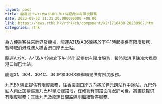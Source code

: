 ```yaml
---
layout: post
title: 龍運巴士A31及A36線下午1時起提供有限度服務
date: 2023-09-02 11:31:20.000000000 +08:00
link: https://news.rthk.hk/rthk/ch/component/k2/1716430-20230902.htm
categories: rthk
---
```


為方便乘客往來新界及機場，龍運A31及A36線將於下午1時起提供有限度服務，暫時取消港珠澳大橋香港口岸巴士站。

龍運A33X、A41及A43線於下午1時半起提供有限度服務，暫時取消港珠澳大橋香港口岸巴士站。

龍運S1、S64、S64C、S64P和S64X線繼續提供有限度服務。

九巴B9 線正提供有限度服務，往香園圍口岸方向將加停元朗站作中途站，九巴外勤人員正加緊巡邏九巴B1線沿線路段，在確認有關路面情況許可後，將盡快提供有限度服務；其餘九巴及龍運日間路線則繼續暫停服務。
